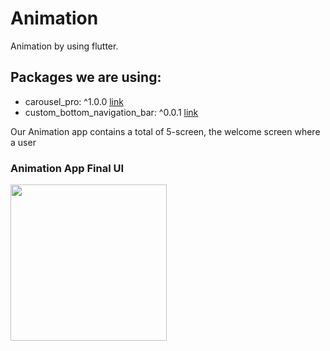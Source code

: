 # Animation

 Animation by using flutter.

## Packages we are using:
- carousel_pro: ^1.0.0 [link](https://pub.dev/packages/carousel_pro/versions/1.0.0)
- custom_bottom_navigation_bar: ^0.0.1 [link](https://pub.dev/packages/custom_bottom_navigation_bar)

Our Animation app contains a total of 5-screen, the welcome screen where a user 

### Animation App Final UI
<p float="left">
<img src="/Animation.gif" width="250" />
</p>
